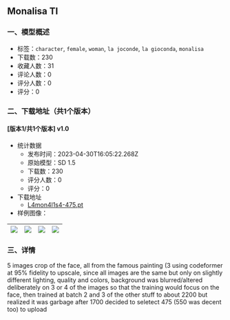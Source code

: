 ## Monalisa TI
### 一、模型概述

- 标签：`character`, `female`, `woman`, `la joconde`, `la gioconda`, `monalisa`
- 下载数：230
- 收藏人数：31
- 评论人数：0
- 评分人数：0
- 评分：0

### 二、下载地址（共1个版本）

#### [版本1/共1个版本] v1.0

- 统计数据
  - 发布时间：2023-04-30T16:05:22.268Z
  - 原始模型：SD 1.5
  - 下载数：230
  - 评分人数：0
  - 评分：0
- 下载地址
  - [L4mon4l1s4-475.pt](https://civitai.com/api/download/models/59012)
- 样例图像：

| <img src="https://image.civitai.com/xG1nkqKTMzGDvpLrqFT7WA/ece13ba1-c48d-4aa8-efb5-0f25cfc34700/width=450/643414.jpeg" /> | <img src="https://image.civitai.com/xG1nkqKTMzGDvpLrqFT7WA/459f296c-273e-430e-49e3-10cc1d704100/width=450/644593.jpeg" /> | <img src="https://image.civitai.com/xG1nkqKTMzGDvpLrqFT7WA/bdec1283-7524-43d6-9b35-0ac200129800/width=450/644594.jpeg" /> | <img src="https://image.civitai.com/xG1nkqKTMzGDvpLrqFT7WA/3dc73e66-40b3-48d6-0434-abc8ee940500/width=450/643430.jpeg" /> |
| ---- | ---- | ---- | ---- |


### 三、详情
<p>5 images crop of the face, all from the famous painting (3 using codeformer at 95% fidelity to upscale, since all images are the same but only on slightly different lighting, quality and colors, background was blurred/altered deliberately on 3 or 4 of the images so that the training would focus on the face, then trained at batch 2 and 3 of the other stuff to about 2200 but realized it was garbage after 1700 decided to seletect 475 (550 was decent too) to upload</p>